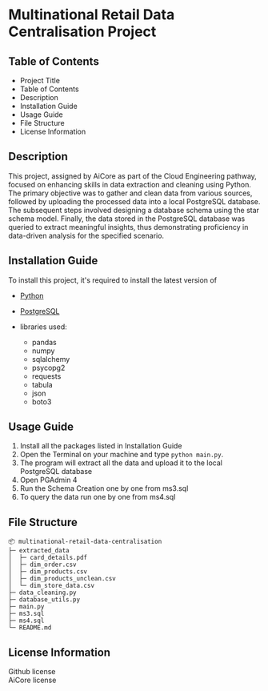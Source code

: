 ﻿# Multinational Retail Data Centralisation Project

## Table of Contents

- Project Title
- Table of Contents
- Description
- Installation Guide
- Usage Guide
- File Structure
- License Information

## Description

This project, assigned by AiCore as part of the Cloud Engineering pathway, focused on enhancing skills in data extraction and cleaning using Python. The primary objective was to gather and clean data from various sources, followed by uploading the processed data into a local PostgreSQL database. The subsequent steps involved designing a database schema using the star schema model. Finally, the data stored in the PostgreSQL database was queried to extract meaningful insights, thus demonstrating proficiency in data-driven analysis for the specified scenario.

## Installation Guide

To install this project, it's required to install the latest version of

- [Python](https://www.python.org/downloads/)
- [PostgreSQL](https://www.postgresql.org/download/)

- libraries used:
  - pandas
  - numpy
  - sqlalchemy
  - psycopg2
  - requests
  - tabula
  - json
  - boto3

## Usage Guide

1. Install all the packages listed in Installation Guide
2. Open the Terminal on your machine and type `python main.py`.
3. The program will extract all the data and upload it to the local PostgreSQL database
4. Open PGAdmin 4
5. Run the Schema Creation one by one from ms3.sql
6. To query the data run one by one from ms4.sql

## File Structure

```
📦 multinational-retail-data-centralisation
├─ extracted_data
│  ├─ card_details.pdf
│  ├─ dim_order.csv
│  ├─ dim_products.csv
│  ├─ dim_products_unclean.csv
│  └─ dim_store_data.csv
├─ data_cleaning.py
├─ database_utils.py
├─ main.py
├─ ms3.sql
├─ ms4.sql
└─ README.md
```

## License Information

Github license\
AiCore license
